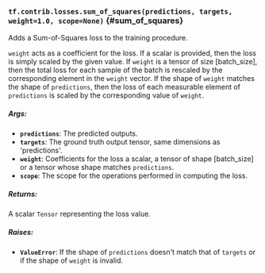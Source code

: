 ### `tf.contrib.losses.sum_of_squares(predictions, targets, weight=1.0, scope=None)` {#sum_of_squares}

Adds a Sum-of-Squares loss to the training procedure.

`weight` acts as a coefficient for the loss. If a scalar is provided, then the
loss is simply scaled by the given value. If `weight` is a tensor of size
[batch_size], then the total loss for each sample of the batch is rescaled
by the corresponding element in the `weight` vector. If the shape of
`weight` matches the shape of `predictions`, then the loss of each
measurable element of `predictions` is scaled by the corresponding value of
`weight`.

##### Args:


*  <b>`predictions`</b>: The predicted outputs.
*  <b>`targets`</b>: The ground truth output tensor, same dimensions as 'predictions'.
*  <b>`weight`</b>: Coefficients for the loss a scalar, a tensor of shape
    [batch_size] or a tensor whose shape matches `predictions`.
*  <b>`scope`</b>: The scope for the operations performed in computing the loss.

##### Returns:

  A scalar `Tensor` representing the loss value.

##### Raises:


*  <b>`ValueError`</b>: If the shape of `predictions` doesn't match that of `targets` or
    if the shape of `weight` is invalid.

